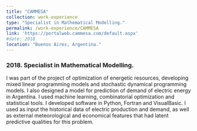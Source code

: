 ```yaml
---
title: "CAMMESA"
collection: work-experience
type: "Specialist in Mathematical Modelling."
permalink: /work-experience/CAMMESA
link: 'https://portalweb.cammesa.com/default.aspx'
#date: 2018
location: "Buenos Aires, Argentina."
---
```


<h3>2018. Specialist in Mathematical Modelling.</h3>
<p>I was part of the project of optimization of energetic resources, developing mixed linear programming models and stochastic dynamical programming models.  I also designed a model for prediction of demand of electric energy in Argentina.  I used machine learning, combinatorial optimization and statistical tools.  I developed software in Python,  Fortran and VisualBasic. I used as input the historical data of electric production and demand, as well as external meteorological and economical features that had latent predictive qualities for this problem.</p>


